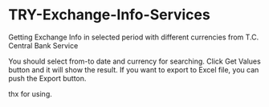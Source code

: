 # TRY-Exchange-Info-Services
Getting Exchange Info in selected period with different currencies from T.C. Central Bank Service

You should select from-to date and currency for searching. Click Get Values button and it will show the result. 
If you want to export to Excel file, you can push the Export button.

thx for using.

